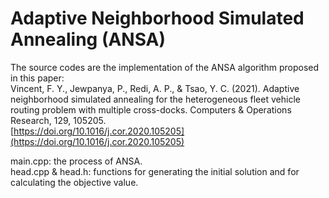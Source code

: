 # Adaptive Neighborhood Simulated Annealing (ANSA)
The source codes are the implementation of the ANSA algorithm proposed in this paper:  
Vincent, F. Y., Jewpanya, P., Redi, A. P., & Tsao, Y. C. (2021). Adaptive
neighborhood simulated annealing for the heterogeneous fleet vehicle routing problem with
multiple cross-docks. Computers & Operations Research, 129, 105205.  
[https://doi.org/10.1016/j.cor.2020.105205](https://doi.org/10.1016/j.cor.2020.105205)

main.cpp: the process of ANSA.  
head.cpp & head.h: functions for generating the initial solution and for calculating the objective value.
